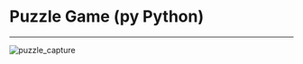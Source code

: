 
# Puzzle Game (py Python)

-----

![puzzle_capture](https://user-images.githubusercontent.com/71556009/180827319-704883f5-3b01-4643-8f1a-d74c22ecc180.PNG)
